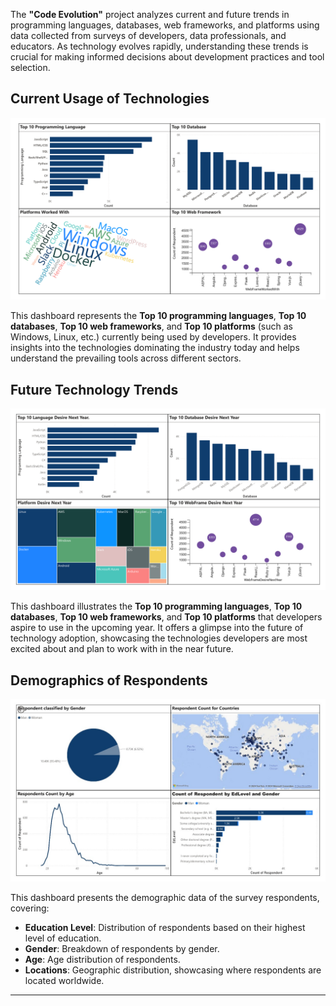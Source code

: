 The **"Code Evolution"** project analyzes current and future trends in programming languages, databases, web frameworks, and platforms using data collected from surveys of developers, data professionals, and educators. As technology evolves rapidly, understanding these trends is crucial for making informed decisions about development practices and tool selection.

## Current Usage of Technologies

![Current Technology Usage](./Currenttime.png)

This dashboard represents the **Top 10 programming languages**, **Top 10 databases**, **Top 10 web frameworks**, and **Top 10 platforms** (such as Windows, Linux, etc.) currently being used by developers. It provides insights into the technologies dominating the industry today and helps understand the prevailing tools across different sectors.

## Future Technology Trends

![Future Technology Trends](./Futuretrend.png)

This dashboard illustrates the **Top 10 programming languages**, **Top 10 databases**, **Top 10 web frameworks**, and **Top 10 platforms** that developers aspire to use in the upcoming year. It offers a glimpse into the future of technology adoption, showcasing the technologies developers are most excited about and plan to work with in the near future.

## Demographics of Respondents

![Demographics](./IMG-20241005-WA0102.jpg)

This dashboard presents the demographic data of the survey respondents, covering:
- **Education Level**: Distribution of respondents based on their highest level of education.
- **Gender**: Breakdown of respondents by gender.
- **Age**: Age distribution of respondents.
- **Locations**: Geographic distribution, showcasing where respondents are located worldwide.

------------
